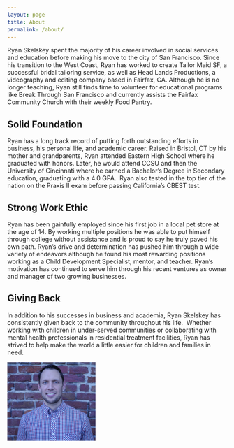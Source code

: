 ```yaml
---
layout: page
title: About
permalink: /about/
---
```

Ryan Skelskey spent the majority of his career involved in social services 
and education before making his move to the city of San Francisco. Since 
his transition to the West Coast, Ryan has worked to create Tailor Maid 
SF, a successful bridal tailoring service, as well as Head Lands 
Productions, a videography and editing company based in Fairfax, CA. 
Although he is no longer teaching, Ryan still finds time to volunteer for 
educational programs like Break Through San Francisco and currently 
assists the Fairfax Community Church with their weekly Food Pantry.

## Solid Foundation

Ryan has a long track record of putting forth outstanding efforts in 
business, his personal life, and academic career. Raised in Bristol, CT by 
his mother and grandparents, Ryan attended Eastern High School where 
he graduated with honors. Later, he would attend CCSU and then the 
University of Cincinnati where he earned a Bachelor’s Degree in 
Secondary education, graduating with a 4.0 GPA.  Ryan also tested in the 
top tier of the nation on the Praxis II exam before passing California’s 
CBEST test. 

## Strong Work Ethic

Ryan has been gainfully employed since his first job in a local pet store at 
the age of 14. By working multiple positions he was able to put himself 
through college without assistance and is proud to say he truly paved his 
own path. Ryan’s drive and determination has pushed him through a wide 
variety of endeavors although he found his most rewarding positions 
working as a Child Development Specialist, mentor, and teacher. Ryan’s 
motivation has continued to serve him through his recent ventures as 
owner and manager of two growing businesses.

## Giving Back

In addition to his successes in business and academia, Ryan Skelskey has 
consistently given back to the community throughout his life.  Whether 
working with children in under-served communities or collaborating with 
mental health professionals in residential treatment facilities, Ryan has 
strived to help make the world a little easier for children and families in 
need.

<img src="/img/ryan_skelskey.JPG" style="display: block; width:40%; margin: auto 0; height: auto; " alt="Ryan Skelskey"/>



